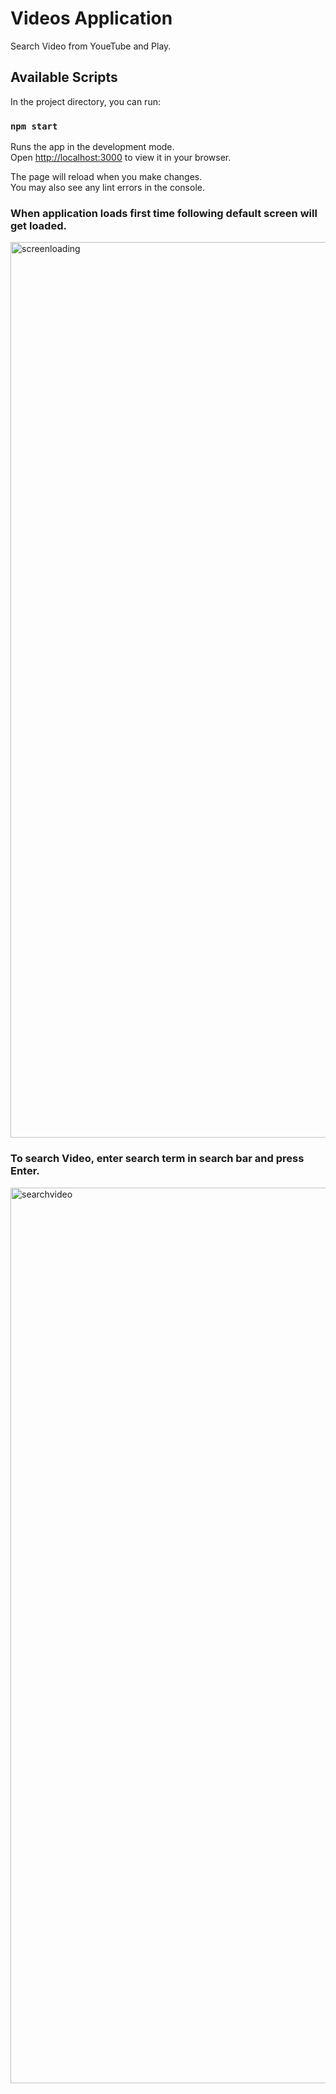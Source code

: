 # Videos Application

Search Video from YoueTube and Play.

## Available Scripts

In the project directory, you can run:

### `npm start`

Runs the app in the development mode.\
Open [http://localhost:3000](http://localhost:3000) to view it in your browser.

The page will reload when you make changes.\
You may also see any lint errors in the console.

### When application loads first time following default screen will get loaded.

<img width="1433" alt="screenloading" src="https://user-images.githubusercontent.com/24293244/199166146-0405d7cf-098f-4f56-b0a1-76c07cb422ea.png">

### To search Video, enter search term in search bar and press Enter.

<img width="1433" alt="searchvideo" src="https://user-images.githubusercontent.com/24293244/199166192-7030d268-fe18-4715-9494-8c7c7b3784e7.png">
